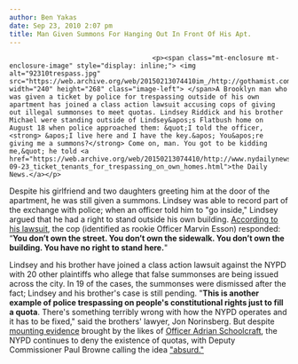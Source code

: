 ```yaml
---
author: Ben Yakas
date: Sep 23, 2010 2:07 pm
title: Man Given Summons For Hanging Out In Front Of His Apt.
---
```


	
										<p><span class="mt-enclosure mt-enclosure-image" style="display: inline;"> <img alt="92310trespass.jpg" src="https://web.archive.org/web/20150213074410im_/http://gothamist.com/attachments/byakas/92310trespass.jpg" width="240" height="268" class="image-left"> </span>A Brooklyn man who was given a ticket by police for trespassing outside of his own apartment has joined a class action lawsuit accusing cops of giving out illegal summonses to meet quotas. Lindsey Riddick and his brother Michael were standing outside of Lindsey&apos;s Flatbush home on August 18 when police approached them: &quot;I told the officer,<strong> &apos;I live here and I have the key.&apos; You&apos;re giving me a summons?</strong> Come on, man. You got to be kidding me,&quot; he told <a href="https://web.archive.org/web/20150213074410/http://www.nydailynews.com/ny_local/2010/09/23/2010-09-23_ticket_tenants_for_trespassing_on_own_homes.html">the Daily News.</a></p>

<p>Despite his girlfriend and two daughters greeting him at the door of the apartment, he was still given a summons. Lindsey was able to record part of the exchange with police; when an officer told him to &quot;go inside,&quot; Lindsey argued that he had a right to stand outside his own building. <a href="https://web.archive.org/web/20150213074410/http://www.thechief-leader.com/news/2010-09-10/News_of_the_week/Suit_Contends_Cops_Issue_Summonses_Without_Cause.html">According to his lawsuit</a>, the cop (identified as rookie Officer Marvin Esson) responded: &#x201C;<strong>You don&#x2019;t own the street. You don&#x2019;t own the sidewalk. You don&#x2019;t own the building. You have no right to stand here.</strong>&quot;</p>

<p>Lindsey and his brother have joined a class action lawsuit against the NYPD with 20 other plaintiffs who allege that false summonses are being issued across the city. In 19 of the cases, the summonses were dismissed after the fact; Lindsey and his brother&apos;s case is still pending. &quot;<strong>This is another example of police trespassing on people&apos;s constitutional rights just to fill a quota</strong>. There&apos;s something terribly wrong with how the NYPD operates and it has to be fixed,&quot; said the brothers&apos; lawyer, Jon Norinsberg. But despite <a href="https://web.archive.org/web/20150213074410/http://gothamist.com/2010/09/10/new_recordings_leave_no_doubt_that.php">mounting evidence</a> brought by the likes of <a href="https://web.archive.org/web/20150213074410/http://gothamist.com/2010/08/23/real-life_serpico_sues_nypd_for_tos.php">Officer Adrian Schoolcraft</a>, the NYPD continues to deny the existence of quotas, with Deputy Commissioner Paul Browne calling the idea <a href="https://web.archive.org/web/20150213074410/http://gothamist.com/2010/09/11/nypd_on_quota_recordings_just_good.php">&quot;absurd.&quot;</a></p>					
										
									
				